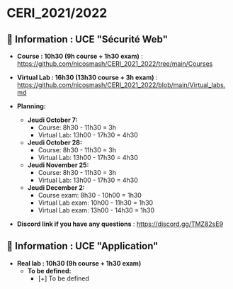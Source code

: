 # CERI_2021/2022

## 📢 Information : UCE "Sécurité Web"

* **Course : 10h30 (9h course + 1h30 exam)** : https://github.com/nicosmash/CERI_2021_2022/tree/main/Courses
* **Virtual Lab : 16h30 (13h30 course + 3h exam)** : https://github.com/nicosmash/CERI_2021_2022/blob/main/Virtual_labs.md

* **Planning:**
    * **Jeudi October 7:**
        - Course: 8h30 - 11h30 = 3h
        - Virtual Lab: 13h00 - 17h30 = 4h30
    * **Jeudi October 28:**
        - Course: 8h30 - 11h30 = 3h
        - Virtual Lab: 13h00 - 17h30 = 4h30
    * **Jeudi November 25:**
        - Course: 8h30 - 11h30 = 3h
        - Virtual Lab: 13h00 - 17h30 = 4h30
    * **Jeudi December 2:**
        - Course exam: 8h30 - 10h00 = 1h30
        - Virtual Lab exam: 10h00 - 11h30 = 1h30
        - Virtual Lab exam: 13h00 - 14h30 = 1h30

* **Discord link if you have any questions** : https://discord.gg/TMZ82sE9

## 📢 Information : UCE "Application"

* **Real lab : 10h30 (9h course + 1h30 exam)**
    * **To be defined:**
        - [+] To be defined
